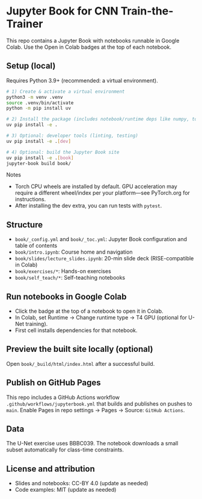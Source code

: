 # Jupyter Book for CNN Train-the-Trainer

This repo contains a Jupyter Book with notebooks runnable in Google Colab. Use the Open in Colab badges at the top of each notebook.

## Setup (local)

Requires Python 3.9+ (recommended: a virtual environment).

```bash
# 1) Create & activate a virtual environment
python3 -m venv .venv
source .venv/bin/activate
python -m pip install uv

# 2) Install the package (includes notebook/runtime deps like numpy, torch, ipykernel)
uv pip install -e .

# 3) Optional: developer tools (linting, testing)
uv pip install -e .[dev]

# 4) Optional: build the Jupyter Book site
uv pip install -e .[book]
jupyter-book build book/
```

Notes
- Torch CPU wheels are installed by default. GPU acceleration may require a different wheel/index per your platform—see PyTorch.org for instructions.
- After installing the dev extra, you can run tests with `pytest`.


## Structure

- `book/_config.yml` and `book/_toc.yml`: Jupyter Book configuration and table of contents
- `book/intro.ipynb`: Course home and navigation
- `book/slides/lecture_slides.ipynb`: 20-min slide deck (RISE-compatible in Colab)
- `book/exercises/*`: Hands-on exercises
- `book/self_teach/*`: Self-teaching notebooks

## Run notebooks in Google Colab

- Click the badge at the top of a notebook to open it in Colab.
- In Colab, set Runtime -> Change runtime type -> T4 GPU (optional for U-Net training).
- First cell installs dependencies for that notebook.

## Preview the built site locally (optional)

Open `book/_build/html/index.html` after a successful build.

## Publish on GitHub Pages

This repo includes a GitHub Actions workflow `.github/workflows/jupyterbook.yml` that builds and publishes on pushes to `main`. Enable Pages in repo settings -> Pages -> Source: `GitHub Actions`.

## Data

The U-Net exercise uses BBBC039. The notebook downloads a small subset automatically for class-time constraints.

## License and attribution

- Slides and notebooks: CC-BY 4.0 (update as needed)
- Code examples: MIT (update as needed)
